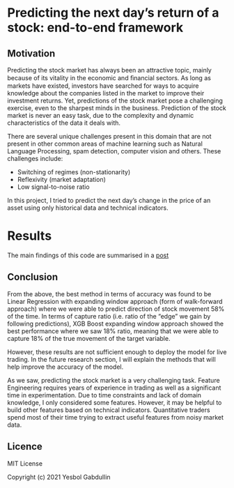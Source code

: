 # Predicting the next day’s return of a stock: end-to-end framework

## Motivation

Predicting the stock market has always been an attractive topic, mainly because of its vitality in the economic and ﬁnancial sectors. As long as markets have existed, investors have searched for ways to acquire knowledge about the companies listed in the market to improve their investment returns. Yet, predictions of the stock market pose a challenging exercise, even to the sharpest minds in the business. Prediction of the stock market is never an easy task, due to the complexity and dynamic characteristics of the data it deals with.

There are several unique challenges present in this domain that are not present in other common areas of machine learning such as Natural Language Processing, spam detection, computer vision and others. These challenges include:

- Switching of regimes (non-stationarity)
- Reflexivity (market adaptation)
- Low signal-to-noise ratio

In this project, I tried to predict the next day’s change in the price of an asset using only historical data and technical indicators.

# Results
The main findings of this code are summarised in a [post](https://yesbol.medium.com/predicting-the-next-days-return-of-a-stock-end-to-end-framework-ca52373d68ce)

## Conclusion

From the above, the best method in terms of accuracy was found to be Linear Regression with expanding window approach (form of walk-forward approach) where we were able to predict direction of stock movement 58% of the time. In terms of capture ratio (i.e. ratio of the “edge” we gain by following predictions), XGB Boost expanding window approach showed the best performance where we saw 18% ratio, meaning that we were able to capture 18% of the true movement of the target variable.

However, these results are not sufficient enough to deploy the model for live trading. In the future research section, I will explain the methods that will help improve the accuracy of the model.

As we saw, predicting the stock market is a very challenging task.
Feature Engineering requires years of experience in trading as well as a significant time in experimentation. Due to time constraints and lack of domain knowledge, I only considered some features. However, it may be helpful to build other features based on technical indicators. Quantitative traders spend most of their time trying to extract useful features from noisy market data.

## Licence
MIT License

Copyright (c) 2021 Yesbol Gabdullin

